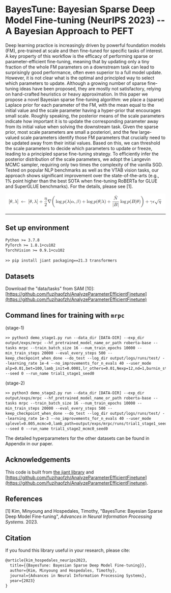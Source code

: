 # BayesTune: Bayesian Sparse Deep Model Fine-tuning (NeurIPS 2023) -- A Bayesian Approach to PEFT

Deep learning practice is increasingly driven by powerful foundation models (FM), pre-trained at scale and then fine-tuned for specific tasks of interest. A key property of this workflow is the efficacy of performing sparse or parameter-efficient fine-tuning, meaning that by updating only a tiny fraction of the whole FM parameters on a downstream task can lead to surprisingly good performance, often even superior to a full model update. However, it is not clear what is the optimal and principled way to select which parameters to update. Although a growing number of sparse fine-tuning ideas have been proposed, they are mostly not satisfactory, relying on hand-crafted heuristics or heavy approximation. In this paper we propose a novel Bayesian sparse fine-tuning algorithm: we place a (sparse) Laplace prior for each parameter of the FM, with the mean equal to the initial value and the scale parameter having a hyper-prior that encourages small scale. Roughly speaking, the posterior means of the scale parameters indicate how important it is to update the corresponding parameter away from its initial value when solving the downstream task. Given the sparse prior, most scale parameters are small a posteriori, and the few large-valued scale parameters identify those FM parameters that crucially need to be updated away from their initial values. Based on this, we can threshold the scale parameters to decide which parameters to update or freeze, leading to a principled sparse fine-tuning strategy. To efficiently infer the posterior distribution of the scale parameters, we adopt the Langevin MCMC sampler, requiring only two times the complexity of the vanilla SGD. Tested on popular NLP benchmarks as well as the VTAB vision tasks, our approach shows significant improvement over the state-of-the-arts (e.g., 1% point higher than the best SOTA when fine-tuning RoBERTa for GLUE and SuperGLUE benchmarks).  For the details, please see [1].

<p align="center">
  <img align="middle" src="./figs/sgld_eq.png"/>
</p>

---

## Set up environment
```
Python >= 3.7.8
PyTorch >= 1.8.1+cu102
TorchVision >= 0.9.1+cu102

>> pip install jiant packaging==21.3 transformers
```

## Datasets

Download the "data/tasks" from SAM [10]: [https://github.com/fuzihaofzh/AnalyzeParameterEfficientFinetune](https://github.com/fuzihaofzh/AnalyzeParameterEfficientFinetune)


## Command lines for training with ```mrpc```

(stage-1)
```
>> python3 demo_stage1.py run --data_dir [DATA-DIR] --exp_dir output/exps/mrpc --hf_pretrained_model_name_or_path roberta-base --tasks mrpc --train_batch_size 16 --num_train_epochs 10000 --min_train_steps 20000 --eval_every_steps 500 --keep_checkpoint_when_done --do_test --log_dir output/logs/runs/test/ --learning_rate 1e-4 --no_improvements_for_n_evals 40 --user_mode alp=0.01,bet=100,lamb_init=0.0001,lr_others=0.01,Nexp=12,nd=1,burnin_steps=12000,thin_steps=100,warmup_steps=10000 --seed 0 --run_name trial1_stage1_seed0 
```

(stage-2)
```
>> python3 demo_stage2.py run --data_dir [DATA-DIR] --exp_dir output/exps/mrpc --hf_pretrained_model_name_or_path roberta-base --tasks mrpc --train_batch_size 16 --num_train_epochs 10000 --min_train_steps 20000 --eval_every_steps 500 --keep_checkpoint_when_done --do_test --log_dir output/logs/runs/test/ --learning_rate 1e-3 --no_improvements_for_n_evals 40 --user_mode splevel=0.005,mcmc=0,lamb_path=output/exps/mrpc/runs/trial1_stage1_seed0/lambda_stats.pt --seed 0 --run_name trial1_stage2_mcmc0_seed0 
```

The detailed hyperparameters for the other datasets can be found in Appendix in our paper.


## Acknowledgements
This code is built from [the jiant library](https://jiant.info/) and [https://github.com/fuzihaofzh/AnalyzeParameterEfficientFinetune](https://github.com/fuzihaofzh/AnalyzeParameterEfficientFinetune).


## References
[1] Kim, Minyoung and Hospedales, Timothy, "BayesTune: Bayesian Sparse Deep Model Fine-tuning", *Advances in Neural Information Processing Systems.* 2023.


## Citation
If you found this library useful in your research, please cite:
```
@article{kim_hospedales_neurips2023,
  title={{BayesTune: Bayesian Sparse Deep Model Fine-tuning}},
  author={Kim, Minyoung and Hospedales, Timothy},
  journal={Advances in Neural Information Processing Systems},
  year={2023}
}
```

